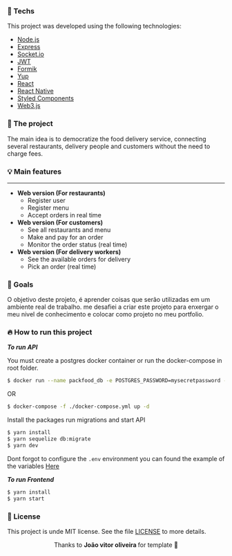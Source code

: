 <!-- 
<h4 align="center">
<img src="https://wearesocial-net.s3.amazonaws.com/us/wp-content/uploads/sites/7/2019/05/WAS_NYC_WEB_LOGOSUber-Eats.png" width="250px"/><br>
 <b>Food delivery system based on blockchain</b>
</h4>
<p align="center">
   <a href="https://github.com/joaovitorzv"><img alt="Made by Joao vitor" src="https://img.shields.io/badge/made%20by-joao-red"></a>
   <a href="https://github.com/joaovitorzv/UberEats/blob/develop/LICENSE"><img alt="License" src="https://img.shields.io/github/license/joaovitorzv/UberEats?style=flat-square"></a>
   <a href="https://github.com/joaovitorzv/UberEats"><img alt="Stars" src="https://img.shields.io/github/stars/joaovitorzv/ubereats?style=social">
</p></a> <br>

### Screenshots  📷

*Restaurant manager*
<p float="left">
 <img src="/screenshots/signup-page.png" align="middle" width="380px"/>
 <img src="/screenshots/menu-manager-page.png" align="middle" width="380px"/>
</p>

*Customer*

<p float="left">
 <img src="/screenshots/home-customer-page.png" align="middle" width="380px"/>
 <img src="/screenshots/restaurant-customer-page.png" align="middle" width="380px"/>
</p> -->

<!--*Delivery worker*

<p float="left">
 <img src="/screenshots/home-customer-page.png" align="middle" width="380px"/>
 <img src="/screenshots/restaurant-customer-page.png" align="middle" width="380px"/>
</p> -->



### :rocket: Techs
This project was developed using the following technologies:
- [Node.js](https://nodejs.org/en/)
- [Express](https://expressjs.com/pt-br/)
- [Socket.io](https://socket.io/)
- [JWT](https://jwt.io/)
- [Formik](https://github.com/jaredpalmer/formik)
- [Yup](https://github.com/jquense/yup)
- [React](https://github.com/facebook/react)
- [React Native](https://github.com/facebook/react-native)
- [Styled Components](https://styled-components.com/)
- [Web3.js](https://github.com/ChainSafe/web3.js)

### :muscle: The project

The main idea is to democratize the food delivery service, connecting several restaurants, delivery people and customers without the need to charge fees.

### 💡 Main features
<hr> 

- <b>Web version (For restaurants)</b>
	- Register user
	- Register menu
	- Accept orders in real time
- <b>Web version (For customers)</b>
	- See all restaurants and menu
	- Make and pay for an order
	- Monitor the order status (real time)
- <b>Web version (For delivery workers)</b>
	- See the available orders for delivery
	- Pick an order (real time)

### 🎯 Goals
O objetivo deste projeto, é aprender coisas que serão utilizadas em um ambiente real de trabalho. me desafiei a criar este projeto para enxergar o meu nivel de conhecimento e colocar como projeto no meu portfolio.


### 🔥 How to run this project
***To run API***

You must create a postgres docker container or run the docker-compose in root folder.
```sh
$ docker run --name packfood_db -e POSTGRES_PASSWORD=mysecretpassword -p 5432:5432 -d postgres
```
OR
```sh
$ docker-compose -f ./docker-compose.yml up -d
```

Install the packages run migrations and start API

```sh
$ yarn install
$ yarn sequelize db:migrate
$ yarn dev
```
Dont forgot to configure the ``.env`` environment you can found the example of the variables [Here](api/.env)


***To run Frontend***
```sh
$ yarn install
$ yarn start
```


### :memo: License

This project is unde MIT license. See the file [LICENSE](https://github.com/rodrigofolha/pack-food/blob/develop/LICENSE) to more details.

<p align="center">Thanks to <strong>João vitor oliveira </strong> for template 👋</p>
